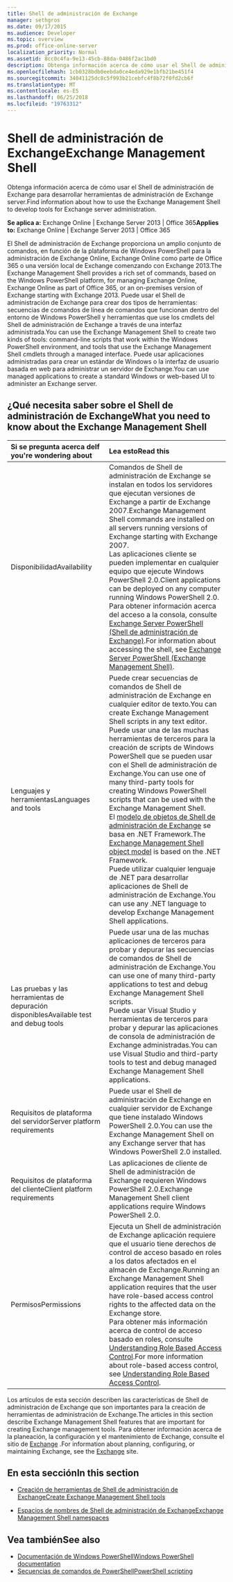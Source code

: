 ```yaml
---
title: Shell de administración de Exchange
manager: sethgros
ms.date: 09/17/2015
ms.audience: Developer
ms.topic: overview
ms.prod: office-online-server
localization_priority: Normal
ms.assetid: 8cc0c4fa-9e13-45cb-88da-0486f2ac1bd0
description: Obtenga información acerca de cómo usar el Shell de administración de Exchange para desarrollar herramientas de administración de Exchange server.
ms.openlocfilehash: 1cb0328bdb0eebda0ce4eda929e1bfb21be451f4
ms.sourcegitcommit: 34041125dc8c5f993b21cebfc4f8b72f0fd2cb6f
ms.translationtype: MT
ms.contentlocale: es-ES
ms.lasthandoff: 06/25/2018
ms.locfileid: "19763312"
---
```

# <a name="exchange-management-shell"></a><span data-ttu-id="1cd3c-103">Shell de administración de Exchange</span><span class="sxs-lookup"><span data-stu-id="1cd3c-103">Exchange Management Shell</span></span>

<span data-ttu-id="1cd3c-104">Obtenga información acerca de cómo usar el Shell de administración de Exchange para desarrollar herramientas de administración de Exchange server.</span><span class="sxs-lookup"><span data-stu-id="1cd3c-104">Find information about how to use the Exchange Management Shell to develop tools for Exchange server administration.</span></span>
  
<span data-ttu-id="1cd3c-105">**Se aplica a:** Exchange Online | Exchange Server 2013 | Office 365</span><span class="sxs-lookup"><span data-stu-id="1cd3c-105">**Applies to:** Exchange Online | Exchange Server 2013 | Office 365</span></span>
  
<span data-ttu-id="1cd3c-106">El Shell de administración de Exchange proporciona un amplio conjunto de comandos, en función de la plataforma de Windows PowerShell para la administración de Exchange Online, Exchange Online como parte de Office 365 o una versión local de Exchange comenzando con Exchange 2013.</span><span class="sxs-lookup"><span data-stu-id="1cd3c-106">The Exchange Management Shell provides a rich set of commands, based on the Windows PowerShell platform, for managing Exchange Online, Exchange Online as part of Office 365, or an on-premises version of Exchange starting with Exchange 2013.</span></span> <span data-ttu-id="1cd3c-107">Puede usar el Shell de administración de Exchange para crear dos tipos de herramientas: secuencias de comandos de línea de comandos que funcionan dentro del entorno de Windows PowerShell y herramientas que use los cmdlets del Shell de administración de Exchange a través de una interfaz administrada.</span><span class="sxs-lookup"><span data-stu-id="1cd3c-107">You can use the Exchange Management Shell to create two kinds of tools: command-line scripts that work within the Windows PowerShell environment, and tools that use the Exchange Management Shell cmdlets through a managed interface.</span></span> <span data-ttu-id="1cd3c-108">Puede usar aplicaciones administradas para crear un estándar de Windows o la interfaz de usuario basada en web para administrar un servidor de Exchange.</span><span class="sxs-lookup"><span data-stu-id="1cd3c-108">You can use managed applications to create a standard Windows or web-based UI to administer an Exchange server.</span></span> 
  
## <a name="what-you-need-to-know-about-the-exchange-management-shell"></a><span data-ttu-id="1cd3c-109">¿Qué necesita saber sobre el Shell de administración de Exchange</span><span class="sxs-lookup"><span data-stu-id="1cd3c-109">What you need to know about the Exchange Management Shell</span></span>

|<span data-ttu-id="1cd3c-110">Si se pregunta acerca de</span><span class="sxs-lookup"><span data-stu-id="1cd3c-110">If you're wondering about</span></span>|<span data-ttu-id="1cd3c-111">Lea esto</span><span class="sxs-lookup"><span data-stu-id="1cd3c-111">Read this</span></span>|
|:-----|:-----|
|<span data-ttu-id="1cd3c-112">Disponibilidad</span><span class="sxs-lookup"><span data-stu-id="1cd3c-112">Availability</span></span>  <br/> |<span data-ttu-id="1cd3c-113">Comandos de Shell de administración de Exchange se instalan en todos los servidores que ejecutan versiones de Exchange a partir de Exchange 2007.</span><span class="sxs-lookup"><span data-stu-id="1cd3c-113">Exchange Management Shell commands are installed on all servers running versions of Exchange starting with Exchange 2007.</span></span><br/><span data-ttu-id="1cd3c-114">Las aplicaciones cliente se pueden implementar en cualquier equipo que ejecute Windows PowerShell 2.0.</span><span class="sxs-lookup"><span data-stu-id="1cd3c-114">Client applications can be deployed on any computer running Windows PowerShell 2.0.</span></span><br/> <span data-ttu-id="1cd3c-115">Para obtener información acerca del acceso a la consola, consulte [Exchange Server PowerShell (Shell de administración de Exchange)](https://docs.microsoft.com/es-es/powershell/exchange/exchange-server/exchange-management-shell?view=exchange-ps).</span><span class="sxs-lookup"><span data-stu-id="1cd3c-115">For information about accessing the shell, see [Exchange Server PowerShell (Exchange Management Shell)](https://docs.microsoft.com/es-es/powershell/exchange/exchange-server/exchange-management-shell?view=exchange-ps).</span></span>  <br/> |
|<span data-ttu-id="1cd3c-116">Lenguajes y herramientas</span><span class="sxs-lookup"><span data-stu-id="1cd3c-116">Languages and tools</span></span>  <br/> |<span data-ttu-id="1cd3c-117">Puede crear secuencias de comandos de Shell de administración de Exchange en cualquier editor de texto.</span><span class="sxs-lookup"><span data-stu-id="1cd3c-117">You can create Exchange Management Shell scripts in any text editor.</span></span><br/><span data-ttu-id="1cd3c-118">Puede usar una de las muchas herramientas de terceros para la creación de scripts de Windows PowerShell que se pueden usar con el Shell de administración de Exchange.</span><span class="sxs-lookup"><span data-stu-id="1cd3c-118">You can use one of many third-party tools for creating Windows PowerShell scripts that can be used with the Exchange Management Shell.</span></span>  <br/> <span data-ttu-id="1cd3c-119">El [modelo de objetos de Shell de administración de Exchange](exchange-management-shell-namespaces.md) se basa en .NET Framework.</span><span class="sxs-lookup"><span data-stu-id="1cd3c-119">The [Exchange Management Shell object model](exchange-management-shell-namespaces.md) is based on the .NET Framework.</span></span><br/><span data-ttu-id="1cd3c-120">Puede utilizar cualquier lenguaje de .NET para desarrollar aplicaciones de Shell de administración de Exchange.</span><span class="sxs-lookup"><span data-stu-id="1cd3c-120">You can use any .NET language to develop Exchange Management Shell applications.</span></span>  <br/> |
|<span data-ttu-id="1cd3c-121">Las pruebas y las herramientas de depuración disponibles</span><span class="sxs-lookup"><span data-stu-id="1cd3c-121">Available test and debug tools</span></span>  <br/> |<span data-ttu-id="1cd3c-122">Puede usar una de las muchas aplicaciones de terceros para probar y depurar las secuencias de comandos de Shell de administración de Exchange.</span><span class="sxs-lookup"><span data-stu-id="1cd3c-122">You can use one of many third-party applications to test and debug Exchange Management Shell scripts.</span></span>  <br/> <span data-ttu-id="1cd3c-123">Puede usar Visual Studio y herramientas de terceros para probar y depurar las aplicaciones de consola de administración de Exchange administradas.</span><span class="sxs-lookup"><span data-stu-id="1cd3c-123">You can use Visual Studio and third-party tools to test and debug managed Exchange Management Shell applications.</span></span>  <br/> |
|<span data-ttu-id="1cd3c-124">Requisitos de plataforma del servidor</span><span class="sxs-lookup"><span data-stu-id="1cd3c-124">Server platform requirements</span></span>  <br/> |<span data-ttu-id="1cd3c-125">Puede usar el Shell de administración de Exchange en cualquier servidor de Exchange que tiene instalado Windows PowerShell 2.0.</span><span class="sxs-lookup"><span data-stu-id="1cd3c-125">You can use the Exchange Management Shell on any Exchange server that has Windows PowerShell 2.0 installed.</span></span>  <br/> |
|<span data-ttu-id="1cd3c-126">Requisitos de plataforma del cliente</span><span class="sxs-lookup"><span data-stu-id="1cd3c-126">Client platform requirements</span></span>  <br/> |<span data-ttu-id="1cd3c-127">Las aplicaciones de cliente de Shell de administración de Exchange requieren Windows PowerShell 2.0.</span><span class="sxs-lookup"><span data-stu-id="1cd3c-127">Exchange Management Shell client applications require Windows PowerShell 2.0.</span></span>  <br/> |
|<span data-ttu-id="1cd3c-128">Permisos</span><span class="sxs-lookup"><span data-stu-id="1cd3c-128">Permissions</span></span>  <br/> |<span data-ttu-id="1cd3c-129">Ejecuta un Shell de administración de Exchange aplicación requiere que el usuario tiene derechos de control de acceso basado en roles a los datos afectados en el almacén de Exchange.</span><span class="sxs-lookup"><span data-stu-id="1cd3c-129">Running an Exchange Management Shell application requires that the user have role-based access control rights to the affected data on the Exchange store.</span></span><br/><span data-ttu-id="1cd3c-130">Para obtener más información acerca de control de acceso basado en roles, consulte [Understanding Role Based Access Control](http://technet.microsoft.com/es-es/library/dd298183.aspx).</span><span class="sxs-lookup"><span data-stu-id="1cd3c-130">For more information about role-based access control, see [Understanding Role Based Access Control](http://technet.microsoft.com/es-es/library/dd298183.aspx).</span></span>  <br/> |
   
<span data-ttu-id="1cd3c-131">Los artículos de esta sección describen las características de Shell de administración de Exchange que son importantes para la creación de herramientas de administración de Exchange.</span><span class="sxs-lookup"><span data-stu-id="1cd3c-131">The articles in this section describe Exchange Management Shell features that are important for creating Exchange management tools.</span></span> <span data-ttu-id="1cd3c-132">Para obtener información acerca de la planeación, la configuración y el mantenimiento de Exchange, consulte el sitio de [Exchange](https://docs.microsoft.com/es-es/exchange/) .</span><span class="sxs-lookup"><span data-stu-id="1cd3c-132">For information about planning, configuring, or maintaining Exchange, see the [Exchange](https://docs.microsoft.com/es-es/exchange/) site.</span></span>
  
## <a name="in-this-section"></a><span data-ttu-id="1cd3c-133">En esta sección</span><span class="sxs-lookup"><span data-stu-id="1cd3c-133">In this section</span></span>

- [<span data-ttu-id="1cd3c-134">Creación de herramientas de Shell de administración de Exchange</span><span class="sxs-lookup"><span data-stu-id="1cd3c-134">Create Exchange Management Shell tools</span></span>](create-exchange-management-shell-tools.md)
    
- [<span data-ttu-id="1cd3c-135">Espacios de nombres de Shell de administración de Exchange</span><span class="sxs-lookup"><span data-stu-id="1cd3c-135">Exchange Management Shell namespaces</span></span>](exchange-management-shell-namespaces.md)
    
## <a name="see-also"></a><span data-ttu-id="1cd3c-136">Vea también</span><span class="sxs-lookup"><span data-stu-id="1cd3c-136">See also</span></span>
  
- [<span data-ttu-id="1cd3c-137">Documentación de Windows PowerShell</span><span class="sxs-lookup"><span data-stu-id="1cd3c-137">Windows PowerShell documentation</span></span>](https://docs.microsoft.com/es-es/powershell/scripting/getting-started/getting-started-with-windows-powershell?view=powershell-6)
- [<span data-ttu-id="1cd3c-138">Secuencias de comandos de PowerShell</span><span class="sxs-lookup"><span data-stu-id="1cd3c-138">PowerShell scripting</span></span>](https://docs.microsoft.com/es-es/powershell/scripting/powershell-scripting?view=powershell-6)
    

